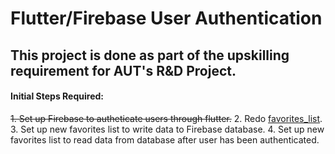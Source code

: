 Flutter/Firebase User Authentication
====================================

This project is done as part of the upskilling requirement for AUT's R&D Project.
---------------------------------------------------------------------------------

#### Initial Steps Required:

~~1. Set up Firebase to autheticate users through flutter.~~
2. Redo [favorites_list](https://github.com/jamesrobstewart/flutter_favorite_list).
3. Set up new favorites list to write data to Firebase database.
4. Set up new favorites list to read data from database after user has been authenticated.




